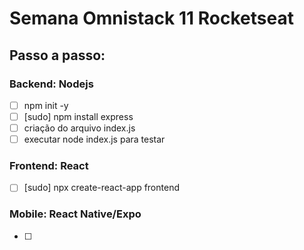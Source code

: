 # Semana Omnistack 11 Rocketseat

## Passo a passo: 

### Backend: Nodejs

- [ ] npm init -y
- [ ] [sudo] npm install express
- [ ] criação do arquivo index.js
- [ ] executar node index.js para testar

### Frontend: React

- [ ] [sudo] npx create-react-app frontend

### Mobile: React Native/Expo
- [ ] 